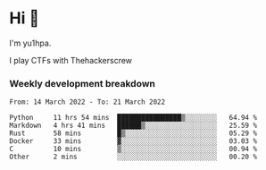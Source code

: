 # Hi 👋

I'm yu1hpa.

I play CTFs with Thehackerscrew

### Weekly development breakdown

<!--START_SECTION:waka-->

```text
From: 14 March 2022 - To: 21 March 2022

Python     11 hrs 54 mins  ████████████████▒░░░░░░░░   64.94 %
Markdown   4 hrs 41 mins   ██████▒░░░░░░░░░░░░░░░░░░   25.59 %
Rust       58 mins         █▒░░░░░░░░░░░░░░░░░░░░░░░   05.29 %
Docker     33 mins         ▓░░░░░░░░░░░░░░░░░░░░░░░░   03.03 %
C          10 mins         ▒░░░░░░░░░░░░░░░░░░░░░░░░   00.94 %
Other      2 mins          ░░░░░░░░░░░░░░░░░░░░░░░░░   00.20 %
```

<!--END_SECTION:waka-->

